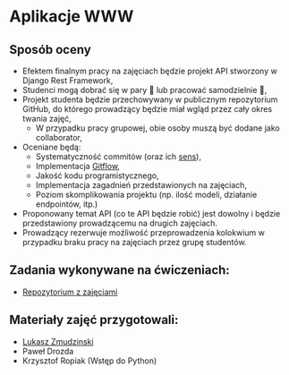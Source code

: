 # Aplikacje WWW

## Sposób oceny

- Efektem finalnym pracy na zajęciach będzie projekt API stworzony w Django Rest Framework,
- Studenci mogą dobrać się w pary :dancers: lub pracować samodzielnie :dancer:,
- Projekt studenta będzie przechowywany w publicznym repozytorium GitHub, do którego prowadzący będzie miał wgląd przez cały okres twania zajęć,
   - W przypadku pracy grupowej, obie osoby muszą być dodane jako collaborator,
- Oceniane będą:
   - Systematyczność commitów (oraz ich [sens](https://medium.com/@steveamaza/how-to-write-a-proper-git-commit-message-e028865e5791)),
   - Implementacja [Gitflow](https://nvie.com/posts/a-successful-git-branching-model/),
   - Jakość kodu programistycznego,
   - Implementacja zagadnień przedstawionych na zajęciach,
   - Poziom skomplikowania projektu (np. ilość modeli, działanie endpointów, itp.)
- Proponowany temat API (co te API będzie robić) jest dowolny i będzie przedstawiony prowadzącemu na drugich zajęciach.
- Prowadzący rezerwuje możliwość przeprowadzenia kolokwium w przypadku braku pracy na zajęciach przez grupę studentów.

## Zadania wykonywane na ćwiczeniach:

- [Repozytorium z zajęciami](https://github.com/uwm-workshops/aplikacje-www/)

## Materiały zajęć przygotowali:

- [Lukasz Zmudzinski](https://zmudzinski.me)
- Paweł Drozda
- Krzysztof Ropiak (Wstęp do Python)
